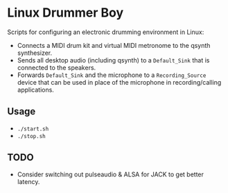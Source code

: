 # Linux Drummer Boy

Scripts for configuring an electronic drumming environment in Linux:

* Connects a MIDI drum kit and virtual MIDI metronome to the qsynth
  synthesizer.
* Sends all desktop audio (including qsynth) to a `Default_Sink` that
  is connected to the speakers.
* Forwards `Default_Sink` and the microphone to a `Recording_Source`
  device that can be used in place of the microphone in
  recording/calling applications.

## Usage

* `./start.sh`
* `./stop.sh`

## TODO

* Consider switching out pulseaudio & ALSA for JACK to get better
  latency.

